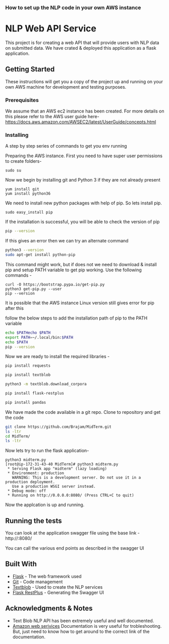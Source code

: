 ### How to set up the NLP code in your own AWS instance
# NLP Web API Service 

This project is for creating a web API that will provide users with NLP data on submitted data.
We have crated & deployed this application as a flask application.

## Getting Started

These instructions will get you a copy of the project up and running on your own AWS machine for development and testing purposes. 

### Prerequisites

We assume that an AWS ec2 instance has been created. For more details on this please refer to the AWS user guide here-
https://docs.aws.amazon.com/AWSEC2/latest/UserGuide/concepts.html


### Installing

A step by step series of commands to get you env running

Preparing the AWS instance. First you need to have super user permissions to create folders-

```
sudo su
```

Now we begin by installing git and Python 3 if they are not already present 

```
yum install git
yum install python36
```

We need to install new python packages with help of pip. So lets install pip.

```
sudo easy_install pip
```

If the installation is successful, you will be able to check the version of pip

```bash
pip --version
```

If this gives an error then we can try an alternate command 

```bash
python3 --version
sudo apt-get install python-pip
```
This command might work, but if does not we need to download & install pip and setup PATH variable to get pip working.
Use the following commands -
 
```
curl -O https://bootstrap.pypa.io/get-pip.py
python3 get-pip.py --user
pip --version
```

It is possible that the AWS instance Linux version still gives error for pip after this

follow the below steps to add the installation path of pip to the PATH variable 

```bash
echo $PATHecho $PATH
export PATH=~/.local/bin:$PATH
echo $PATH
pip --version
```

Now we are ready to install the required libraries -

```bash
pip install requests

pip install textblob

python3 -m textblob.download_corpora

pip install flask-restplus

pip install pandas
```
We have made the code available in a git repo. Clone to repository and get the code

```bash
git clone https://github.com/Brajam/MidTerm.git
ls -ltr
cd MidTerm/
ls -ltr
```

Now lets try to run the flask application- 
```
python3 midterm.py
[root@ip-172-31-43-40 MidTerm]# python3 midterm.py
 * Serving Flask app "midterm" (lazy loading)
 * Environment: production
   WARNING: This is a development server. Do not use it in a production deployment.
   Use a production WSGI server instead.
 * Debug mode: off
 * Running on http://0.0.0.0:8080/ (Press CTRL+C to quit)

```

Now the applcation is  up and running. 

## Running the tests

You can look at the application swagger file using the base link -
http://<ec2-instance-host>:8080/

You can call the various end points as described in the swagger UI


## Built With

* [Flask](http://www.dropwizard.io/1.0.2/docs/) - The web framework used
* [Git](https://maven.apache.org/) - Code management
* [Textblob](https://textblob.readthedocs.io/en/dev/install.html) - Used to create the NLP services
* [Flask RestPlus](https://flask-restplus.readthedocs.io/en/stable/installation.html) - Generating the Swagger UI


## Acknowledgments & Notes

* Text Blob NLP API has been extremely useful and well documented. 
* [Amazon web serivices](https://docs.aws.amazon.com/systems-manager/latest/userguide/sysman-proxy-with-ssm-agent-al-python-requests.html) Documentation is very useful for trobleshooting. But, just need to know how to get around to the correct link of the documentation.
